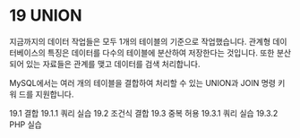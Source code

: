 # 19 UNION 
지금까지의 데이터 작업들은 모두 1개의 테이블의 기준으로 작업했습니다. 
관계형 데이 터베이스의 특징은 데이터를 다수의 테이블에 분산하여 저장한다는 것입니다. 
또한 분산 되어 있는 자료들은 관계를 맺고 데이터를 검색 처리합니다.  

MySQL에서는 여러 개의 테이블을 결합하여 처리할 수 있는 UNION과 JOIN 명령 키워 드를 지원합니다. 

19.1 결합
19.1.1 쿼리 실습
19.2 조건식 결합
19.3 중복 허용
19.3.1 쿼리 실습
19.3.2 PHP 실습